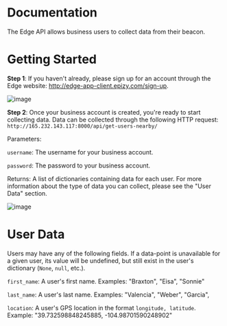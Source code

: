 # Documentation
The Edge API allows business users to collect data from their beacon.

# Getting Started
**Step 1**:
If you haven't already, please sign up for an account through the Edge website: http://edge-app-client.epizy.com/sign-up.

![image](https://user-images.githubusercontent.com/86634813/123722156-9edf3e00-d83c-11eb-935d-7537fb1ce7d4.png)

**Step 2**:
Once your business account is created, you're ready to start collecting data. Data can be collected through the following HTTP request:
`http://165.232.143.117:8000/api/get-users-nearby/`

Parameters:

`username`: The username for your business account.

`password`: The password to your business account.

Returns: A list of dictionaries containing data for each user. For more information about the type of data you can collect, please see the "User Data" section.

![image](https://user-images.githubusercontent.com/86634813/123723359-16ae6800-d83f-11eb-8ba9-502dc7a61ff3.png)

# User Data
Users may have any of the following fields. If a data-point is unavailable for a given user, its value will be undefined, but still exist in the user's dictionary (`None`, `null`, etc.).

`first_name`: A user's first name.
Examples: "Braxton", "Eisa", "Sonnie"

`last_name`: A user's last name.
Examples: "Valencia", "Weber", "Garcia",

`location`: A user's GPS location in the format `longitude, latitude`.
Example: "39.732598848245885, -104.98701590248902"

